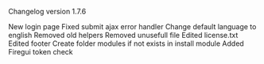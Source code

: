 Changelog version 1.7.6
 
New login page
Fixed submit ajax error handler
Change default language to english
Removed old helpers
Removed unusefull file
    Edited license.txt
Edited footer
Create folder modules if not exists in install module
Added Firegui token check
